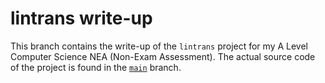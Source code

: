 # lintrans write-up

This branch contains the write-up of the `lintrans` project for my A Level Computer Science NEA (Non-Exam Assessment).
The actual source code of the project is found in the [`main`](https://github.com/DoctorDalek1963/lintrans/tree/main) branch.
